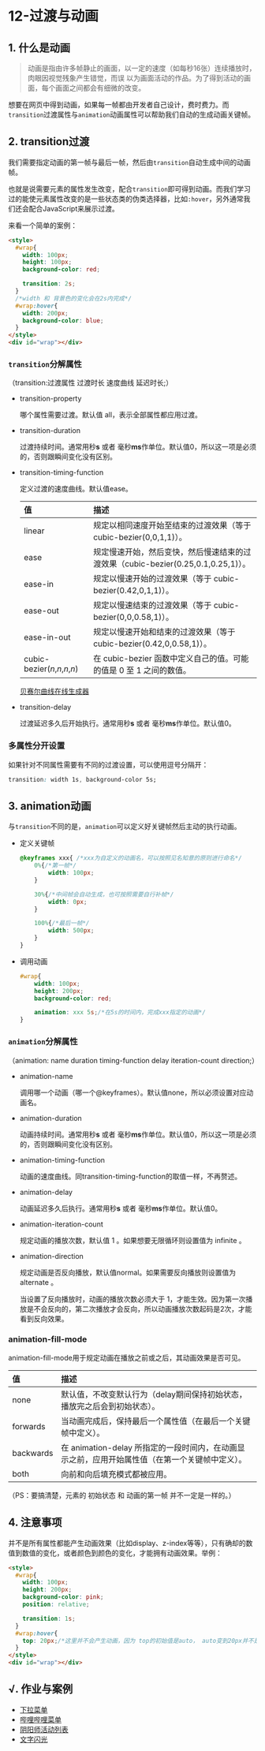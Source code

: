 # 12-过渡与动画

## 1. 什么是动画

> 动画是指由许多帧静止的画面，以一定的速度（如每秒16张）连续播放时，肉眼因视觉残象产生错觉，而误
> 以为画面活动的作品。为了得到活动的画面，每个画面之间都会有细微的改变。

想要在网页中得到动画，如果每一帧都由开发者自己设计，费时费力。而`transition`过渡属性与`animation`动画属性可以帮助我们自动的生成动画关键帧。

## 2. transition过渡

我们需要指定动画的第一帧与最后一帧，然后由`transition`自动生成中间的动画帧。

也就是说需要元素的属性发生改变，配合`transition`即可得到动画。而我们学习过的能使元素属性改变的是一些状态类的伪类选择器，比如`:hover`，另外通常我们还会配合JavaScript来展示过渡。

来看一个简单的案例：

```html
<style>
  #wrap{
    width: 100px;
    height: 100px;
    background-color: red;

    transition: 2s;
  }
  /*width 和 背景色的变化会在2s内完成*/
  #wrap:hover{
    width: 200px;
    background-color: blue;
  }
</style>
<div id="wrap"></div>
```

### `transition`分解属性

（transition:过渡属性 过渡时长 速度曲线 延迟时长;）

- transition-property

  哪个属性需要过渡。默认值 all，表示全部属性都应用过渡。

- transition-duration

  过渡持续时间。通常用秒**s** 或者 毫秒**ms**作单位。默认值0，所以这一项是必须的，否则跟瞬间变化没有区别。

- transition-timing-function

  定义过渡的速度曲线。默认值ease。

  | 值                            | 描述                                                         |
  | :---------------------------- | :----------------------------------------------------------- |
  | linear                        | 规定以相同速度开始至结束的过渡效果（等于 cubic-bezier(0,0,1,1)）。 |
  | ease                          | 规定慢速开始，然后变快，然后慢速结束的过渡效果（cubic-bezier(0.25,0.1,0.25,1)）。 |
  | ease-in                       | 规定以慢速开始的过渡效果（等于 cubic-bezier(0.42,0,1,1)）。  |
  | ease-out                      | 规定以慢速结束的过渡效果（等于 cubic-bezier(0,0,0.58,1)）。  |
  | ease-in-out                   | 规定以慢速开始和结束的过渡效果（等于 cubic-bezier(0.42,0,0.58,1)）。 |
  | cubic-bezier(*n*,*n*,*n*,*n*) | 在 cubic-bezier 函数中定义自己的值。可能的值是 0 至 1 之间的数值。 |

  [贝赛尔曲线在线生成器](https://cubic-bezier.com/)

- transition-delay

  过渡延迟多久后开始执行。通常用秒**s** 或者 毫秒**ms**作单位。默认值0。

### 多属性分开设置

如果针对不同属性需要有不同的过渡设置，可以使用逗号分隔开：

```css
transition: width 1s, background-color 5s;
```

## 3. animation动画

与`transition`不同的是，`animation`可以定义好关键帧然后主动的执行动画。

- 定义关键帧

  ```css
  @keyframes xxx{ /*xxx为自定义的动画名，可以按照见名知意的原则进行命名*/
      0%{/*第一帧*/
          width: 100px;
      }

      30%{/*中间帧会自动生成，也可按照需要自行补帧*/
          width: 0px;
      }

      100%{/*最后一帧*/
          width: 500px;
      }
  }
  ```

- 调用动画

  ```css
  #wrap{
      width: 100px;
      height: 200px;
      background-color: red;

      animation: xxx 5s;/*在5s的时间内，完成xxx指定的动画*/
  }
  ```

### `animation`分解属性

（animation: name duration timing-function delay iteration-count direction;）

- animation-name

  调用哪一个动画（哪一个@keyframes）。默认值none，所以必须设置对应动画名。

- animation-duration

  动画持续时间。通常用秒**s** 或者 毫秒**ms**作单位。默认值0，所以这一项是必须的，否则跟瞬间变化没有区别。

- animation-timing-function

  动画的速度曲线。同transition-timing-function的取值一样，不再赘述。

- animation-delay

  动画延迟多久后执行。通常用秒**s** 或者 毫秒**ms**作单位。默认值0。

- animation-iteration-count

  规定动画的播放次数，默认值 1 。如果想要无限循环则设置值为 infinite 。

- animation-direction

  规定动画是否反向播放，默认值normal。如果需要反向播放则设置值为 alternate 。

  当设置了反向播放时，动画的播放次数必须大于 1，才能生效。因为第一次播放是不会反向的，第二次播放才会反向，所以动画播放次数起码是2次，才能看到反向效果。

### animation-fill-mode

animation-fill-mode用于规定动画在播放之前或之后，其动画效果是否可见。

| 值        | 描述                                                         |
| :-------- | :----------------------------------------------------------- |
| none      | 默认值，不改变默认行为（delay期间保持初始状态，播放完之后会到初始状态）。 |
| forwards  | 当动画完成后，保持最后一个属性值（在最后一个关键帧中定义）。 |
| backwards | 在 animation-delay 所指定的一段时间内，在动画显示之前，应用开始属性值（在第一个关键帧中定义）。 |
| both      | 向前和向后填充模式都被应用。                                 |

（PS：要搞清楚，元素的 初始状态 和 动画的第一帧 并不一定是一样的。）

## 4. 注意事项

并不是所有属性都能产生动画效果（比如display、z-index等等），只有确却的数值到数值的变化，或者颜色到颜色的变化，才能拥有动画效果。举例：

```html
<style>
  #wrap{
    width: 100px;
    height: 200px;
    background-color: pink;
    position: relative;

    transition: 1s;
  }
  #wrap:hover{
    top: 20px;/*这里并不会产生动画，因为 top的初始值是auto， auto变到20px并不是一个数值到数值的变化，所以没法产生动画*/
  }
</style>
<div id="wrap"></div>
```

## √. 作业与案例

- [下拉菜单](http://static.zzhitong.com/lesson-files/html/code/13-1.html)
- [哔哩哔哩菜单](http://static.zzhitong.com/lesson-files/html/code/13-2.html)
- [阴阳师活动列表](http://static.zzhitong.com/lesson-files/html/code/13-3.html)
- [文字闪光](http://static.zzhitong.com/lesson-files/html/code/13-4.html)
